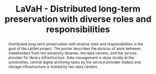 ---
abstract: 'Distributed long-term preservation with diverse roles and responsibilities
  is the goal of the LaVaH project. The poster describes the division of work between
  stakeholders from the university libraries, the data centers, and the service provider
  for library infrastructure. Data management is done locally at the universities,
  central digital archiving tasks by the service provider (hebis) and storage infrastructure
  is hosted by two data centers.


  '
creators:
- Schumann, Natascha
- Sinkovic, Martina
date: null
document_url: https://services.phaidra.univie.ac.at/api/object/o:1424901/download
grand_parent: iPRES
institutions:
- hebis Verbundzentrale, Goethe University Frankfurt
keywords:
- collaboration
- data management
- distributed preservation
landing_page_url: https://phaidra.univie.ac.at/o:1424901
language: eng
layout: publication
license: CC BY 4.0 International
notes_url: null
parent: iPRES 2021
presentation_url: null
publication_type: poster
size: 61433
source_name: iPRES
title: LaVaH - Distributed long-term preservation with diverse roles and responsibilities
year: 2021
---